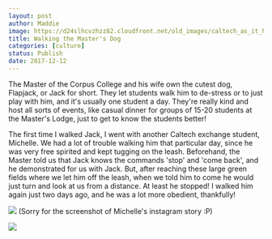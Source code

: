 ```yaml
---
layout: post
author: Maddie
image: https://d24slhcvzhzz82.cloudfront.net/old_images/caltech_as_it_happens/6a0105349b8251970b01b8d2c0fd99970c.jpg
title: Walking the Master's Dog
categories: [culture]
status: Publish
date: 2017-12-12
---
```


The Master of the Corpus College and his wife own the cutest dog, Flapjack, or Jack for short. They let students walk him to de-stress or to just play with him, and it's usually one student a day. They're really kind and host all sorts of events, like casual dinner for groups of 15-20 students at the Master's Lodge, just to get to know the students better!

The first time I walked Jack, I went with another Caltech exchange student, Michelle. We had a lot of trouble walking him that particular day, since he was very free spirited and kept tugging on the leash. Beforehand, the Master told us that Jack knows the commands 'stop' and 'come back', and he demonstrated for us with Jack. But, after reaching these large green fields where we let him off the leash, when we told him to come he would just turn and look at us from a distance. At least he stopped!
I walked him again just two days ago, and he was a lot more obedient, thankfully!


![](https://d24slhcvzhzz82.cloudfront.net/old_images/6a01b8d28f2857970c01bb09d9c3b3970d-pi.jpg)
(Sorry for the screenshot of Michelle's instagram story :P)


![](https://d24slhcvzhzz82.cloudfront.net/old_images/6a01b8d28f2857970c01b7c936ac47970b-pi.jpg)
